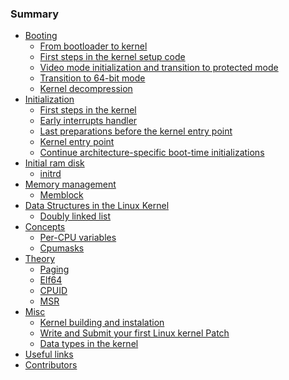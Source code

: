 ### Summary

* [Booting](Booting/README.md)
    * [From bootloader to kernel](Booting/linux-bootstrap-1.md)
    * [First steps in the kernel setup code](Booting/linux-bootstrap-2.md)
    * [Video mode initialization and transition to protected mode](Booting/linux-bootstrap-3.md)
    * [Transition to 64-bit mode](Booting/linux-bootstrap-4.md)
    * [Kernel decompression](Booting/linux-bootstrap-5.md)
* [Initialization](Initialization/README.md)
    * [First steps in the kernel](Initialization/linux-initialization-1.md)
    * [Early interrupts handler](Initialization/linux-initialization-2.md)
    * [Last preparations before the kernel entry point](Initialization/linux-initialization-3.md)
    * [Kernel entry point]()
    * [Continue architecture-specific boot-time initializations]()
* [Initial ram disk]()
   * [initrd]()
* [Memory management](mm/README.md)
    * [Memblock](mm/linux-mm-1.md)
* [Data Structures in the Linux Kernel](DataStructures/README.md)
    * [Doubly linked list](DataStructures/dlist.md)
* [Concepts](Conecpts/README.md)
    * [Per-CPU variables](Conecpts/per-cpu.md)
    * [Cpumasks]()
* [Theory](Theory/README.md)
    * [Paging](Theory/Paging.md)
    * [Elf64](Theory/ELF.md)
    * [CPUID]()
    * [MSR]()
* [Misc]()
    * [Kernel building and instalation]() 
    * [Write and Submit your first Linux kernel Patch]() 
    * [Data types in the kernel]()
* [Useful links](LINKS.md)
* [Contributors](contributors.md)
